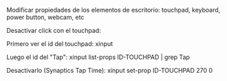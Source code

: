 Modificar propiedades de los elementos de escritorio:
touchpad, keyboard, power button, webcam, etc

Desactivar click con el touchpad:

Primero ver el id del touchpad:
xinput

Luego el id del "Tap":
xinput list-props ID-TOUCHPAD | grep Tap

Desactivarlo (Synaptics Tap Time):
xinput set-prop ID-TOUCHPAD 270 0
